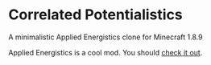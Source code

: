 # Correlated Potentialistics
A minimalistic Applied Energistics clone for Minecraft 1.8.9

Applied Energistics is a cool mod. You should [check it out](http://ae-mod.info).